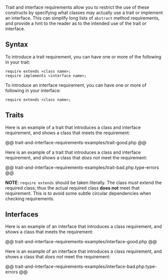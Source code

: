 Trait and interface requirements allow you to restrict the use of these constructs by specifying what classes may actually use a trait or 
implement an interface. This can simplify long lists of `abstract` method requirements, and provide a hint to the reader as to the 
intended use of the trait or interface.

## Syntax

To introduce a trait requirement, you can have one or more of the following in your trait:

```Hack
require extends <class name>;
require implements <interface name>;
```

To introduce an interface requirement, you can have one or more of following in your interface:

```Hack
require extends <class name>;
```

## Traits

Here is an example of a trait that introduces a class and interface requirement, and shows a class that meets the requirement:

@@ trait-and-interface-requirements-examples/trait-good.php @@

Here is an example of a trait that introduces a class and interface requirement, and shows a class that *does not* meet the requirement:

@@ trait-and-interface-requirements-examples/trait-bad.php.type-errors @@

**NOTE**: `require extends` should be taken literally. The class *must* extend the required class; thus the actual required class 
**does not** meet that requirement. This is to avoid some subtle circular dependencies when checking requirements.

## Interfaces

Here is an example of an interface that introduces a class requirement, and shows a class that meets the requirement:

@@ trait-and-interface-requirements-examples/interface-good.php @@

Here is an example of an interface that introduces a class requirement, and shows a class that *does not* meet the requirement:

@@ trait-and-interface-requirements-examples/interface-bad.php.type-errors @@

